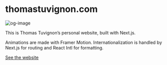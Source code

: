 # thomastuvignon.com

![og-image](https://user-images.githubusercontent.com/16865165/183249025-2c364ca9-9a7a-4ae0-a5a3-0edc533cbf31.jpg)

This is Thomas Tuvignon’s personal website, built with Next.js.

Animations are made with Framer Motion. Internationalization is handled by Next.js for routing and React Intl for formatting.

[See the website](https://thomastuvignon.com)
